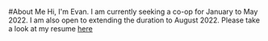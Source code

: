 #About Me
Hi, I'm Evan. I am currently seeking a co-op for January to May 2022. I am also open to extending the duration to August 2022.
Please take a look at my resume [here](ResumeERuttenberg.docx)